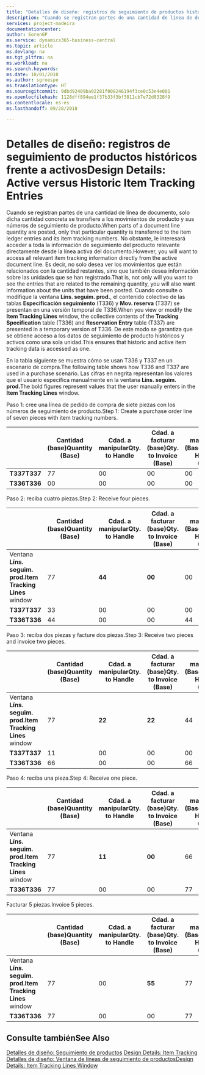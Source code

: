 ```yaml
---
title: "Detalles de diseño: registros de seguimiento de productos históricos frente a activos | Documentos de Microsoft"
description: "Cuando se registran partes de una cantidad de línea de documento, solo dicha cantidad concreta se transfiere a los movimientos de producto y sus números de seguimiento de producto. No obstante, le interesará acceder a toda la información de seguimiento del producto relevante directamente desde la línea activa del documento. Es decir, no solo desea ver los movimientos que están relacionados con la cantidad restantes, sino que también desea información sobre las unidades que se han registrado. Cuando consulte o modifique la ventana **Líns. seguim. prod.**, el contenido colectivo de las tablas **Especificación seguimiento** (T336) y **Mov. reserva** (T337) se presentan en una versión temporal de T336. De este modo se garantiza que se obtiene acceso a los datos de seguimiento de producto históricos y activos como una sola unidad."
services: project-madeira
documentationcenter: 
author: SorenGP
ms.service: dynamics365-business-central
ms.topic: article
ms.devlang: na
ms.tgt_pltfrm: na
ms.workload: na
ms.search.keywords: 
ms.date: 10/01/2018
ms.author: sgroespe
ms.translationtype: HT
ms.sourcegitcommit: 9dbd92409ba02281f008246194f3ce0c53e4e001
ms.openlocfilehash: 1128dff894ee1f37b33f3bf3811cb7e72d8328f9
ms.contentlocale: es-es
ms.lasthandoff: 09/28/2018

---
```

# <a name="design-details-active-versus-historic-item-tracking-entries"></a><span data-ttu-id="c1cf1-107">Detalles de diseño: registros de seguimiento de productos históricos frente a activos</span><span class="sxs-lookup"><span data-stu-id="c1cf1-107">Design Details: Active versus Historic Item Tracking Entries</span></span>
<span data-ttu-id="c1cf1-108">Cuando se registran partes de una cantidad de línea de documento, solo dicha cantidad concreta se transfiere a los movimientos de producto y sus números de seguimiento de producto.</span><span class="sxs-lookup"><span data-stu-id="c1cf1-108">When parts of a document line quantity are posted, only that particular quantity is transferred to the item ledger entries and its item tracking numbers.</span></span> <span data-ttu-id="c1cf1-109">No obstante, le interesará acceder a toda la información de seguimiento del producto relevante directamente desde la línea activa del documento.</span><span class="sxs-lookup"><span data-stu-id="c1cf1-109">However, you will want to access all relevant item tracking information directly from the active document line.</span></span> <span data-ttu-id="c1cf1-110">Es decir, no solo desea ver los movimientos que están relacionados con la cantidad restantes, sino que también desea información sobre las unidades que se han registrado.</span><span class="sxs-lookup"><span data-stu-id="c1cf1-110">That is, not only will you want to see the entries that are related to the remaining quantity, you will also want information about the units that have been posted.</span></span> <span data-ttu-id="c1cf1-111">Cuando consulte o modifique la ventana **Líns. seguim. prod.**, el contenido colectivo de las tablas **Especificación seguimiento** (T336) y **Mov. reserva** (T337) se presentan en una versión temporal de T336.</span><span class="sxs-lookup"><span data-stu-id="c1cf1-111">When you view or modify the **Item Tracking Lines** window, the collective contents of the **Tracking Specification** table (T336) and **Reservation Entry** table (T337) are presented in a temporary version of T336.</span></span> <span data-ttu-id="c1cf1-112">De este modo se garantiza que se obtiene acceso a los datos de seguimiento de producto históricos y activos como una sola unidad.</span><span class="sxs-lookup"><span data-stu-id="c1cf1-112">This ensures that historic and active item tracking data is accessed as one.</span></span>  

 <span data-ttu-id="c1cf1-113">En la tabla siguiente se muestra cómo se usan T336 y T337 en un escenario de compra.</span><span class="sxs-lookup"><span data-stu-id="c1cf1-113">The following table shows how T336 and T337 are used in a purchase scenario.</span></span> <span data-ttu-id="c1cf1-114">Las cifras en negrita representan los valores que el usuario especifica manualmente en la ventana **Líns. seguim. prod.**</span><span class="sxs-lookup"><span data-stu-id="c1cf1-114">The bold figures represent values that the user manually enters in the **Item Tracking Lines** window.</span></span>  

 <span data-ttu-id="c1cf1-115">Paso 1: cree una línea de pedido de compra de siete piezas con los números de seguimiento de producto.</span><span class="sxs-lookup"><span data-stu-id="c1cf1-115">Step 1: Create a purchase order line of seven pieces with item tracking numbers.</span></span>  

||<span data-ttu-id="c1cf1-116">**Cantidad (base)**</span><span class="sxs-lookup"><span data-stu-id="c1cf1-116">**Quantity (Base)**</span></span>|<span data-ttu-id="c1cf1-117">**Cdad. a manipular**</span><span class="sxs-lookup"><span data-stu-id="c1cf1-117">**Qty. to Handle**</span></span>|<span data-ttu-id="c1cf1-118">**Cdad. a facturar (base)**</span><span class="sxs-lookup"><span data-stu-id="c1cf1-118">**Qty. to Invoice (Base)**</span></span>|<span data-ttu-id="c1cf1-119">**Cdad. manipulada (Base)**</span><span class="sxs-lookup"><span data-stu-id="c1cf1-119">**Quantity Handled (Base)**</span></span>|<span data-ttu-id="c1cf1-120">**Cdad. facturada (Base)**</span><span class="sxs-lookup"><span data-stu-id="c1cf1-120">**Quantity Invoiced (Base)**</span></span>|  
|-|----------------------------------------------|--------------------------------------------|------------------------------------------------------|-------------------------------------------------------|--------------------------------------------------------|  
|<span data-ttu-id="c1cf1-121">**T337**</span><span class="sxs-lookup"><span data-stu-id="c1cf1-121">**T337**</span></span>|<span data-ttu-id="c1cf1-122">7</span><span class="sxs-lookup"><span data-stu-id="c1cf1-122">7</span></span>|<span data-ttu-id="c1cf1-123">0</span><span class="sxs-lookup"><span data-stu-id="c1cf1-123">0</span></span>|<span data-ttu-id="c1cf1-124">0</span><span class="sxs-lookup"><span data-stu-id="c1cf1-124">0</span></span>|<span data-ttu-id="c1cf1-125">0</span><span class="sxs-lookup"><span data-stu-id="c1cf1-125">0</span></span>|<span data-ttu-id="c1cf1-126">0</span><span class="sxs-lookup"><span data-stu-id="c1cf1-126">0</span></span>|  
|<span data-ttu-id="c1cf1-127">**T336**</span><span class="sxs-lookup"><span data-stu-id="c1cf1-127">**T336**</span></span>|<span data-ttu-id="c1cf1-128">0</span><span class="sxs-lookup"><span data-stu-id="c1cf1-128">0</span></span>|<span data-ttu-id="c1cf1-129">0</span><span class="sxs-lookup"><span data-stu-id="c1cf1-129">0</span></span>|<span data-ttu-id="c1cf1-130">0</span><span class="sxs-lookup"><span data-stu-id="c1cf1-130">0</span></span>|<span data-ttu-id="c1cf1-131">0</span><span class="sxs-lookup"><span data-stu-id="c1cf1-131">0</span></span>|<span data-ttu-id="c1cf1-132">0</span><span class="sxs-lookup"><span data-stu-id="c1cf1-132">0</span></span>|  

 <span data-ttu-id="c1cf1-133">Paso 2: reciba cuatro piezas.</span><span class="sxs-lookup"><span data-stu-id="c1cf1-133">Step 2: Receive four pieces.</span></span>  

||<span data-ttu-id="c1cf1-134">**Cantidad (base)**</span><span class="sxs-lookup"><span data-stu-id="c1cf1-134">**Quantity (Base)**</span></span>|<span data-ttu-id="c1cf1-135">**Cdad. a manipular**</span><span class="sxs-lookup"><span data-stu-id="c1cf1-135">**Qty. to Handle**</span></span>|<span data-ttu-id="c1cf1-136">**Cdad. a facturar (base)**</span><span class="sxs-lookup"><span data-stu-id="c1cf1-136">**Qty. to Invoice (Base)**</span></span>|<span data-ttu-id="c1cf1-137">**Cdad. manipulada (Base)**</span><span class="sxs-lookup"><span data-stu-id="c1cf1-137">**Quantity Handled (Base)**</span></span>|<span data-ttu-id="c1cf1-138">**Cdad. facturada (Base)**</span><span class="sxs-lookup"><span data-stu-id="c1cf1-138">**Quantity Invoiced (Base)**</span></span>|  
|-|----------------------------------------------|--------------------------------------------|------------------------------------------------------|-------------------------------------------------------|--------------------------------------------------------|  
|<span data-ttu-id="c1cf1-139">Ventana **Líns. seguim. prod.**</span><span class="sxs-lookup"><span data-stu-id="c1cf1-139">**Item Tracking Lines** window</span></span>|<span data-ttu-id="c1cf1-140">7</span><span class="sxs-lookup"><span data-stu-id="c1cf1-140">7</span></span>|<span data-ttu-id="c1cf1-141">**4**</span><span class="sxs-lookup"><span data-stu-id="c1cf1-141">**4**</span></span>|<span data-ttu-id="c1cf1-142">**0**</span><span class="sxs-lookup"><span data-stu-id="c1cf1-142">**0**</span></span>|<span data-ttu-id="c1cf1-143">0</span><span class="sxs-lookup"><span data-stu-id="c1cf1-143">0</span></span>|<span data-ttu-id="c1cf1-144">0</span><span class="sxs-lookup"><span data-stu-id="c1cf1-144">0</span></span>|  
|<span data-ttu-id="c1cf1-145">**T337**</span><span class="sxs-lookup"><span data-stu-id="c1cf1-145">**T337**</span></span>|<span data-ttu-id="c1cf1-146">3</span><span class="sxs-lookup"><span data-stu-id="c1cf1-146">3</span></span>|<span data-ttu-id="c1cf1-147">0</span><span class="sxs-lookup"><span data-stu-id="c1cf1-147">0</span></span>|<span data-ttu-id="c1cf1-148">0</span><span class="sxs-lookup"><span data-stu-id="c1cf1-148">0</span></span>|<span data-ttu-id="c1cf1-149">0</span><span class="sxs-lookup"><span data-stu-id="c1cf1-149">0</span></span>|<span data-ttu-id="c1cf1-150">0</span><span class="sxs-lookup"><span data-stu-id="c1cf1-150">0</span></span>|  
|<span data-ttu-id="c1cf1-151">**T336**</span><span class="sxs-lookup"><span data-stu-id="c1cf1-151">**T336**</span></span>|<span data-ttu-id="c1cf1-152">4</span><span class="sxs-lookup"><span data-stu-id="c1cf1-152">4</span></span>|<span data-ttu-id="c1cf1-153">0</span><span class="sxs-lookup"><span data-stu-id="c1cf1-153">0</span></span>|<span data-ttu-id="c1cf1-154">0</span><span class="sxs-lookup"><span data-stu-id="c1cf1-154">0</span></span>|<span data-ttu-id="c1cf1-155">4</span><span class="sxs-lookup"><span data-stu-id="c1cf1-155">4</span></span>|<span data-ttu-id="c1cf1-156">0</span><span class="sxs-lookup"><span data-stu-id="c1cf1-156">0</span></span>|  

 <span data-ttu-id="c1cf1-157">Paso 3: reciba dos piezas y facture dos piezas.</span><span class="sxs-lookup"><span data-stu-id="c1cf1-157">Step 3: Receive two pieces and invoice two pieces.</span></span>  

||<span data-ttu-id="c1cf1-158">**Cantidad (base)**</span><span class="sxs-lookup"><span data-stu-id="c1cf1-158">**Quantity (Base)**</span></span>|<span data-ttu-id="c1cf1-159">**Cdad. a manipular**</span><span class="sxs-lookup"><span data-stu-id="c1cf1-159">**Qty. to Handle**</span></span>|<span data-ttu-id="c1cf1-160">**Cdad. a facturar (base)**</span><span class="sxs-lookup"><span data-stu-id="c1cf1-160">**Qty. to Invoice (Base)**</span></span>|<span data-ttu-id="c1cf1-161">**Cdad. manipulada (Base)**</span><span class="sxs-lookup"><span data-stu-id="c1cf1-161">**Quantity Handled (Base)**</span></span>|<span data-ttu-id="c1cf1-162">**Cdad. facturada (Base)**</span><span class="sxs-lookup"><span data-stu-id="c1cf1-162">**Quantity Invoiced (Base)**</span></span>|  
|-|----------------------------------------------|--------------------------------------------|------------------------------------------------------|-------------------------------------------------------|--------------------------------------------------------|  
|<span data-ttu-id="c1cf1-163">Ventana **Líns. seguim. prod.**</span><span class="sxs-lookup"><span data-stu-id="c1cf1-163">**Item Tracking Lines** window</span></span>|<span data-ttu-id="c1cf1-164">7</span><span class="sxs-lookup"><span data-stu-id="c1cf1-164">7</span></span>|<span data-ttu-id="c1cf1-165">**2**</span><span class="sxs-lookup"><span data-stu-id="c1cf1-165">**2**</span></span>|<span data-ttu-id="c1cf1-166">**2**</span><span class="sxs-lookup"><span data-stu-id="c1cf1-166">**2**</span></span>|<span data-ttu-id="c1cf1-167">4</span><span class="sxs-lookup"><span data-stu-id="c1cf1-167">4</span></span>|<span data-ttu-id="c1cf1-168">0</span><span class="sxs-lookup"><span data-stu-id="c1cf1-168">0</span></span>|  
|<span data-ttu-id="c1cf1-169">**T337**</span><span class="sxs-lookup"><span data-stu-id="c1cf1-169">**T337**</span></span>|<span data-ttu-id="c1cf1-170">1</span><span class="sxs-lookup"><span data-stu-id="c1cf1-170">1</span></span>|<span data-ttu-id="c1cf1-171">0</span><span class="sxs-lookup"><span data-stu-id="c1cf1-171">0</span></span>|<span data-ttu-id="c1cf1-172">0</span><span class="sxs-lookup"><span data-stu-id="c1cf1-172">0</span></span>|<span data-ttu-id="c1cf1-173">0</span><span class="sxs-lookup"><span data-stu-id="c1cf1-173">0</span></span>|<span data-ttu-id="c1cf1-174">0</span><span class="sxs-lookup"><span data-stu-id="c1cf1-174">0</span></span>|  
|<span data-ttu-id="c1cf1-175">**T336**</span><span class="sxs-lookup"><span data-stu-id="c1cf1-175">**T336**</span></span>|<span data-ttu-id="c1cf1-176">6</span><span class="sxs-lookup"><span data-stu-id="c1cf1-176">6</span></span>|<span data-ttu-id="c1cf1-177">0</span><span class="sxs-lookup"><span data-stu-id="c1cf1-177">0</span></span>|<span data-ttu-id="c1cf1-178">0</span><span class="sxs-lookup"><span data-stu-id="c1cf1-178">0</span></span>|<span data-ttu-id="c1cf1-179">6</span><span class="sxs-lookup"><span data-stu-id="c1cf1-179">6</span></span>|<span data-ttu-id="c1cf1-180">2</span><span class="sxs-lookup"><span data-stu-id="c1cf1-180">2</span></span>|  

 <span data-ttu-id="c1cf1-181">Paso 4: reciba una pieza.</span><span class="sxs-lookup"><span data-stu-id="c1cf1-181">Step 4: Receive one piece.</span></span>  

||<span data-ttu-id="c1cf1-182">**Cantidad (base)**</span><span class="sxs-lookup"><span data-stu-id="c1cf1-182">**Quantity (Base)**</span></span>|<span data-ttu-id="c1cf1-183">**Cdad. a manipular**</span><span class="sxs-lookup"><span data-stu-id="c1cf1-183">**Qty. to Handle**</span></span>|<span data-ttu-id="c1cf1-184">**Cdad. a facturar (base)**</span><span class="sxs-lookup"><span data-stu-id="c1cf1-184">**Qty. to Invoice (Base)**</span></span>|<span data-ttu-id="c1cf1-185">**Cdad. manipulada (Base)**</span><span class="sxs-lookup"><span data-stu-id="c1cf1-185">**Quantity Handled (Base)**</span></span>|<span data-ttu-id="c1cf1-186">**Cdad. facturada (Base)**</span><span class="sxs-lookup"><span data-stu-id="c1cf1-186">**Quantity Invoiced (Base)**</span></span>|  
|-|----------------------------------------------|--------------------------------------------|------------------------------------------------------|-------------------------------------------------------|--------------------------------------------------------|  
|<span data-ttu-id="c1cf1-187">Ventana **Líns. seguim. prod.**</span><span class="sxs-lookup"><span data-stu-id="c1cf1-187">**Item Tracking Lines** window</span></span>|<span data-ttu-id="c1cf1-188">7</span><span class="sxs-lookup"><span data-stu-id="c1cf1-188">7</span></span>|<span data-ttu-id="c1cf1-189">**1**</span><span class="sxs-lookup"><span data-stu-id="c1cf1-189">**1**</span></span>|<span data-ttu-id="c1cf1-190">**0**</span><span class="sxs-lookup"><span data-stu-id="c1cf1-190">**0**</span></span>|<span data-ttu-id="c1cf1-191">6</span><span class="sxs-lookup"><span data-stu-id="c1cf1-191">6</span></span>|<span data-ttu-id="c1cf1-192">2</span><span class="sxs-lookup"><span data-stu-id="c1cf1-192">2</span></span>|  
|<span data-ttu-id="c1cf1-193">**T336**</span><span class="sxs-lookup"><span data-stu-id="c1cf1-193">**T336**</span></span>|<span data-ttu-id="c1cf1-194">7</span><span class="sxs-lookup"><span data-stu-id="c1cf1-194">7</span></span>|<span data-ttu-id="c1cf1-195">0</span><span class="sxs-lookup"><span data-stu-id="c1cf1-195">0</span></span>|<span data-ttu-id="c1cf1-196">0</span><span class="sxs-lookup"><span data-stu-id="c1cf1-196">0</span></span>|<span data-ttu-id="c1cf1-197">7</span><span class="sxs-lookup"><span data-stu-id="c1cf1-197">7</span></span>|<span data-ttu-id="c1cf1-198">2</span><span class="sxs-lookup"><span data-stu-id="c1cf1-198">2</span></span>|  

 <span data-ttu-id="c1cf1-199">Facturar 5 piezas.</span><span class="sxs-lookup"><span data-stu-id="c1cf1-199">Invoice 5 pieces.</span></span>  

||<span data-ttu-id="c1cf1-200">**Cantidad (base)**</span><span class="sxs-lookup"><span data-stu-id="c1cf1-200">**Quantity (Base)**</span></span>|<span data-ttu-id="c1cf1-201">**Cdad. a manipular**</span><span class="sxs-lookup"><span data-stu-id="c1cf1-201">**Qty. to Handle**</span></span>|<span data-ttu-id="c1cf1-202">**Cdad. a facturar (base)**</span><span class="sxs-lookup"><span data-stu-id="c1cf1-202">**Qty. to Invoice (Base)**</span></span>|<span data-ttu-id="c1cf1-203">**Cdad. manipulada (Base)**</span><span class="sxs-lookup"><span data-stu-id="c1cf1-203">**Quantity Handled (Base)**</span></span>|<span data-ttu-id="c1cf1-204">**Cdad. facturada (Base)**</span><span class="sxs-lookup"><span data-stu-id="c1cf1-204">**Quantity Invoiced (Base)**</span></span>|  
|-|----------------------------------------------|--------------------------------------------|------------------------------------------------------|-------------------------------------------------------|--------------------------------------------------------|  
|<span data-ttu-id="c1cf1-205">Ventana **Líns. seguim. prod.**</span><span class="sxs-lookup"><span data-stu-id="c1cf1-205">**Item Tracking Lines** window</span></span>|<span data-ttu-id="c1cf1-206">7</span><span class="sxs-lookup"><span data-stu-id="c1cf1-206">7</span></span>|<span data-ttu-id="c1cf1-207">0</span><span class="sxs-lookup"><span data-stu-id="c1cf1-207">0</span></span>|<span data-ttu-id="c1cf1-208">**5**</span><span class="sxs-lookup"><span data-stu-id="c1cf1-208">**5**</span></span>|<span data-ttu-id="c1cf1-209">7</span><span class="sxs-lookup"><span data-stu-id="c1cf1-209">7</span></span>|<span data-ttu-id="c1cf1-210">2</span><span class="sxs-lookup"><span data-stu-id="c1cf1-210">2</span></span>|  
|<span data-ttu-id="c1cf1-211">**T336**</span><span class="sxs-lookup"><span data-stu-id="c1cf1-211">**T336**</span></span>|<span data-ttu-id="c1cf1-212">7</span><span class="sxs-lookup"><span data-stu-id="c1cf1-212">7</span></span>|<span data-ttu-id="c1cf1-213">0</span><span class="sxs-lookup"><span data-stu-id="c1cf1-213">0</span></span>|<span data-ttu-id="c1cf1-214">0</span><span class="sxs-lookup"><span data-stu-id="c1cf1-214">0</span></span>|<span data-ttu-id="c1cf1-215">7</span><span class="sxs-lookup"><span data-stu-id="c1cf1-215">7</span></span>|<span data-ttu-id="c1cf1-216">7</span><span class="sxs-lookup"><span data-stu-id="c1cf1-216">7</span></span>|  

## <a name="see-also"></a><span data-ttu-id="c1cf1-217">Consulte también</span><span class="sxs-lookup"><span data-stu-id="c1cf1-217">See Also</span></span>  
 <span data-ttu-id="c1cf1-218">[Detalles de diseño: Seguimiento de productos](design-details-item-tracking.md) </span><span class="sxs-lookup"><span data-stu-id="c1cf1-218">[Design Details: Item Tracking](design-details-item-tracking.md) </span></span>  
 [<span data-ttu-id="c1cf1-219">Detalles de diseño: Ventana de líneas de seguimiento de productos</span><span class="sxs-lookup"><span data-stu-id="c1cf1-219">Design Details: Item Tracking Lines Window</span></span>](design-details-item-tracking-lines-window.md)

